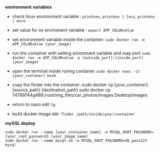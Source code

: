 **environment variables**

- check linux environment variable : `printnev`, `printenv | less`, `printenv | more`

- set value for os enviroment variable : `export APP_COLOR=blue`

- set environment variable inside the container: `sudo docker run -e APP_COLOR=blue [your_image]`

- run the container with setting evironment variable and map port `sudo docker run -e APP_COLOR=blue -p [outside_port]:[inside_port] [your_image]`

- open the terminal inside runing container `sudo docker exec -it [your_contaner] bash`

- copy the floder into the container: 
	sudo docker cp [your_container]:[source_path] [destination_path]
	sudo docker cp 74789744g489:/root/img_files/car_photos/images Desktop/images

- return to nano edit `fg`

- build docker image `ADD floder /path/inside/your/container`

**mySQL deploy**

	sudo docker run --name [your_container_name] -e MYSQL_ROOT_PASSWORD=[your_root_password] [your_image_name]
	sudo docker run --name mysql-sb -e MYSQL_ROOT_PASSWORD=db_pass123 mysql



